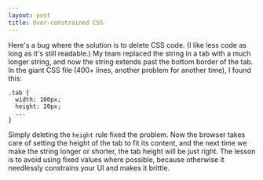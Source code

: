 ```yaml
---
layout: post
title: Over-constrained CSS
---
```

Here's a bug where the solution is to delete CSS code.
(I like less code as long as it's still readable.) My team replaced the string
in a tab with a much longer string, and now the string extends past the bottom
border of the tab. In the giant CSS file (400+ lines, another problem for
another time), I found this:
```
.tab {
  width: 100px;
  height: 20px;
  ...
}
```
Simply deleting the `height` rule fixed the problem. Now the browser takes
care of setting the height of the tab to fit its content, and the next time we
make the string longer or shorter, the tab height will be just right. The lesson is to avoid using fixed
values where possible, because otherwise it needlessly constrains your UI and
makes it brittle.
